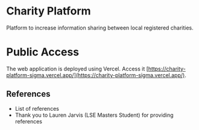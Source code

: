 # Charity Platform
Platform to increase information sharing between local registered charities.

# Public Access
The web application is deployed using Vercel. Access it [https://charity-platform-sigma.vercel.app/](https://charity-platform-sigma.vercel.app/).

## References
- List of references
- Thank you to Lauren Jarvis (LSE Masters Student) for providing references
